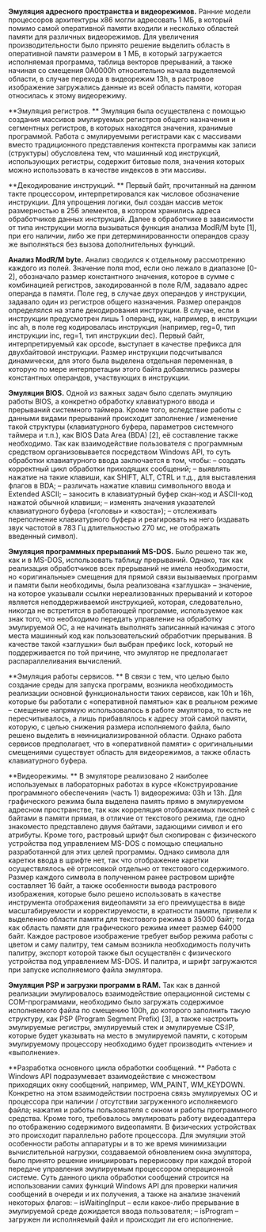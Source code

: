 **Эмуляция адресного пространства и видеорежимов.**
Ранние модели процессоров архитектуры x86 могли адресовать 1 МБ, в который помимо самой оперативной памяти входили и несколько областей памяти для различных видеорежимов. Для увеличения производительности было 
принято решение выделить область в оперативной памяти размером в 1 МБ, в который загружается исполняемая программа, таблица векторов прерываний, а также начиная со смещения 0A0000h относительно начала выделяемой
области, в случае перехода в видеорежим 13h, в растровое изображение загружались данные из всей область памяти, которая относилась к этому видеорежиму. 

**Эмуляция регистров. **
Эмуляция была осуществлена с помощью создания массивов эмулируемых регистров общего назначения и сегментных регистров, в которых находятся значения, хранимые программой. Работа с эмулируемыми регистрами как с 
массивами вместо традиционного представления контекста программы как записи (структуры) обусловлена тем, что машинный код инструкций, использующих регистры, содержит битовые поля, значения которых можно 
использовать в качестве индексов в эти массивы.

**Декодирование инструкций. **
Первый байт, прочитанный на данном такте процессором, интерпретировался как числовое обозначение инструкции. Для упрощения логики, был создан массив меток размерностью в 256 элементов, в котором хранились адреса
обработчиков данных инструкций. Далее в обработчике в зависимости от типа инструкции могла вызываться функция анализа ModR/M byte [1], при его наличии, либо же при детерминированности операндов сразу же выполняться
без вызова дополнительных функций. 

**Анализ ModR/M byte.**
Анализ сводился к отдельному рассмотрению каждого из полей. Значение поля mod, если оно лежало в диапазоне [0-2], обозначало размер константного значения, которое в сумме с комбинацией регистров, закодированной
в поле R/M, задавало адрес операнда в памяти. Поле reg, в случае двух операндов у инструкции, задавало один из регистров общего назначения. Размер операндов определялся на этапе декодирования инструкции. В случае,
если в инструкции предусмотрен лишь 1 операнд, как, например, в инструкции inc ah, в поле reg кодировалась инструкция (например, reg=0, тип инструкции inc, reg=1, тип инструкции dec). Первый байт, интерпретируемый
как opcode, выступает в качестве префикса для двухбайтовой инструкции. Размер инструкции подсчитывался динамически, для этого была выделена отдельная переменная, в которую по мере интерпретации этого байта
добавлялись размеры константных операндов, участвующих в инструкции.

**Эмуляция BIOS.**
Одной из важных задач было сделать эмуляцию работы BIOS, а конкретно обработку клавиатурного ввода и прерываний системного таймера. Кроме того, вследствие  работы с данными видами прерываний происходит
заполнение / изменение такой структуры (клавиатурного буфера, параметров системного таймера и т.п.), как BIOS Data Area (BDA) [2], её составление также необходимо. Так как взаимодействие пользователя с
программным средством организовывается посредством Windows API, то суть обработки клавиатурного ввода заключается в том, чтобы:
–	создать корректный цикл обработки приходящих сообщений;
–	выявлять нажатие на такие клавиши, как SHIFT, ALT, CTRL и т.д., для выставления флагов в BDA;
–	различать нажатие клавиш символьного ввода и Extended ASCII;
–	заносить в клавиатурный буфер скан-код и ASCII-код нажатой обычной клавиши;
–	изменять значения указателей клавиатурного буфера («головы» и «хвоста»);
–	отслеживать переполнение клавиатурного буфера и реагировать на него (издавать звук частотой в 783 Гц длительностью 270 мс, не отображать введенный символ).

**Эмуляция программных прерываний MS-DOS.**
Было решено так же, как и в MS-DOS, использовать таблицу прерываний. Однако, так как реализация обработчиков всех прерываний не имела необходимости, но «оригинальные» смещения для прямой связи вызываемых программ
и памяти были необходимы, была реализована «заглушка» – значение, на которое указывали ссылки нереализованных прерываний и которое является неподдерживаемой инструкцией, которая, следовательно, никогда не
встретится в работающей программе, используемое как знак того, что необходимо передать управление на обработку эмулируемой ОС, а не начинать выполнять записанный начиная с этого места машинный код как
пользовательский обработчик прерывания. В качестве такой «заглушки» был выбран префикс lock, который не поддерживается по той причине, что эмулятор не предполагает распараллеливания вычислений. 

**Эмуляция работы сервисов. **
В связи с тем, что целью было создание среды для запуска программ, возникла необходимость реализации основной функциональности таких сервисов, как 10h и 16h, которые бы работали с «оперативной памятью» как в
реальном режиме – смещение напрямую использовалось в работе эмулятора, то есть не пересчитывалось, а лишь прибавлялось к адресу этой самой памяти, которую, с целью снижения размера исполняемого файла, было решено
выделить в неинициализированной области. Однако работа сервисов предполагает, что в «оперативной памяти» с оригинальными смещениями существует область для видеорежимов, а также область клавиатурного буфера.

**Видеорежимы. **
В эмуляторе реализовано 2 наиболее используемых в лабораторных работах в курсе «Конструирование программного обеспечения» (часть 1) видеорежима: 03h и 13h. Для графического режима была выделена память прямо в
эмулируемом адресном пространстве, так как корреляция отображаемых пикселей с байтами в памяти прямая, в отличие от текстового режима, где одно знакоместо представлено двумя байтами, задающими символ и его атрибуты.
Кроме того, растровый шрифт был скопирован с физического устройства под управлением MS-DOS с помощью специально разработанной для этих целей программы. Однако символа для каретки ввода в шрифте нет, так что
отображение каретки осуществлялось её отрисовкой отдельно от текстового содержимого. Размер каждого символа в полученном ранее растровом шрифте составляет 16 байт, а также особенности вывода растрового изображения,
которые было решено использовать в качестве инструмента отображения видеопамяти за его преимущества в виде масштабируемости и корректируемости, в кратности памяти, привели к выделению области памяти для текстового
режима в 35000 байт; тогда как область памяти для графического режима имеет размер 64000 байт. Каждое  растровое изображение требует выбор режима работы с цветом и саму палитру, тем самым возникла необходимость
получить палитру, экспорт которой также был осуществлён с физического устройства под управлением MS-DOS. И палитра, и шрифт загружаются при запуске исполняемого файла эмулятора.

**Эмуляция PSP и загрузки программ в RAM.**
Так как в данной реализации эмулировалось взаимодействие операционной системы с COM-программами, необходимо было загружать содержимое исполняемого файла по смещению 100h, до которого заполнить такую структуру,
как PSP (Program Segment Prefix) [3], а также настроить эмулируемые регистры, эмулируемый стек и эмулируемые CS:IP, которые будет указывать на место в эмулируемой памяти, с которым эмулируемому процессору
необходимо будет производить «чтение» и «выполнение».

**Разработка основного цикла обработки сообщений. **
Работа с Windows API подразумевает взаимодействие с множеством приходящих окну сообщений, например, WM_PAINT, WM_KEYDOWN. Конкретно на этом взаимодействии построена связь эмулируемых ОС и процессора при 
наличии / отсутствии загруженного исполняемого файла; нажатия и работы пользователя с окном и работы программного средства. Кроме того, требовалось эмулировать работу видеоадаптера по отображению содержимого
видеопамяти. В физических устройствах это происходит параллельно работе процессора. Для эмуляции этой особенности работы аппаратуры и в то же время минимизации вычислительной нагрузки, создаваемой обновлением
окна эмулятора, было принято решение инициировать перерисовку при каждой второй передаче управления эмулируемым процессором операционной системе.
Суть данного цикла обработки сообщений строится на использовании самих функций Windows API для проверки наличия сообщений в очереди и их получения, а также на анализе значений некоторых флагов:
–	isWaitingInput – если какое-либо прерывание в эмулируемой среде дожидается ввода пользователя;
–	isProgram – загружен ли исполняемый файл и происходит ли его исполнение.
